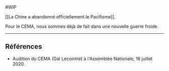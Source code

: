 #WIP 

[[La Chine a abandonné officiellement le Pacifisme]].

Pour le CEMA, nous sommes déjà de fait dans une nouvelle guerre froide.

--- 

## Références
- Audition du CEMA (Gal Lecointre) à l'Assemblée Nationale, 16 juillet 2020.